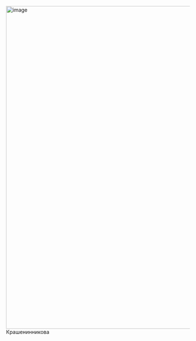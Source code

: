 <img width="1066" height="883" alt="image" src="https://github.com/user-attachments/assets/15f6fae8-7e1b-475a-a2b7-a02ea0d5ae1a" />
Крашенинникова
